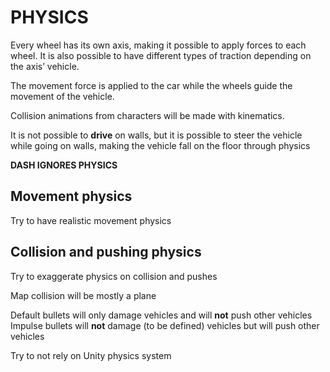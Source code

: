 # PHYSICS

Every wheel has its own axis, making it possible to apply forces to each wheel. It is also possible to have different types of traction depending on the axis’ vehicle.

The movement force is applied to the car while the wheels guide the movement of the vehicle.

Collision animations from characters will be made with kinematics.

It is not possible to **drive** on walls, but it is possible to steer the vehicle while going on walls, making the vehicle fall on the floor through physics

**DASH IGNORES PHYSICS**

## Movement physics

Try to have realistic movement physics

## Collision and pushing physics

Try to exaggerate physics on collision and pushes

Map collision will be mostly a plane

Default bullets will only damage vehicles and will **not** push other vehicles  
Impulse bullets will **not** damage (to be defined) vehicles but will push other vehicles

Try to not rely on Unity physics system